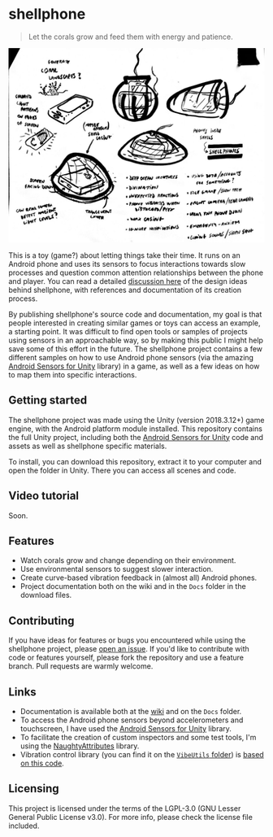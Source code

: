 # shellphone

> Let the corals grow and feed them with energy and patience.

![An early sketch of the shellphone project](https://github.com/enricllagostera/shellphone/blob/master/Docs/shellphone-first-concept.jpg?raw=true)

This is a toy (game?) about letting things take their time. It runs on an Android phone and uses its sensors to focus interactions towards slow processes and question common attention relationships between the phone and player. You can read a detailed [discussion here](https://github.com/enricllagostera/shellphone/wiki/Discussion) of the design ideas behind shellphone, with references and documentation of its creation process.

By publishing shellphone's source code and documentation, my goal is that people interested in creating similar games or toys can access an example, a starting point. It was difficult to find open tools or samples of projects using sensors in an approachable way, so by making this public I might help save some of this effort in the future. The shellphone project contains a few different samples on how to use Android phone sensors (via the amazing [Android Sensors for Unity](https://github.com/mmeiburg/unityAndroidSensors) library) in a game, as well as a few ideas on how to map them into specific interactions.

## Getting started

The shellphone project was made using the Unity (version 2018.3.12+) game engine, with the Android platform module installed. This repository contains the full Unity project, including both the [Android Sensors for Unity](https://github.com/mmeiburg/unityAndroidSensors) code and assets as well as shellphone specific materials.

To install, you can download this repository, extract it to your computer and open the folder in Unity. There you can access all scenes and code.

## Video tutorial

Soon.

## Features

* Watch corals grow and change depending on their environment.
* Use environmental sensors to suggest slower interaction.
* Create curve-based vibration feedback in (almost all) Android phones.
* Project documentation both on the wiki and in the `Docs` folder in the download files.

## Contributing

If you have ideas for features or bugs you encountered while using the shellphone project, please [open an issue](https://github.com/enricllagostera/shellphone/issues). If you'd like to contribute with code or features yourself, please fork the repository and use a feature branch. Pull requests are warmly welcome.

## Links

* Documentation is available both at the [wiki](https://github.com/enricllagostera/shellphone/wiki) and on the `Docs` folder.
* To access the Android phone sensors beyond accelerometers and touchscreen, I have used the [Android Sensors for Unity](https://github.com/mmeiburg/unityAndroidSensors) library.
* To facilitate the creation of custom inspectors and some test tools, I'm using the [NaughtyAttributes](https://github.com/dbrizov/NaughtyAttributes) library.
* Vibration control library (you can find it on the [`VibeUtils` folder](Assets/Shellphone/VibeUtils)) is [based on this code](https://gist.github.com/aVolpe/707c8cf46b1bb8dfb363).

## Licensing

This project is licensed under the terms of the LGPL-3.0 (GNU Lesser General Public License v3.0). For more info, please check the license file included.
